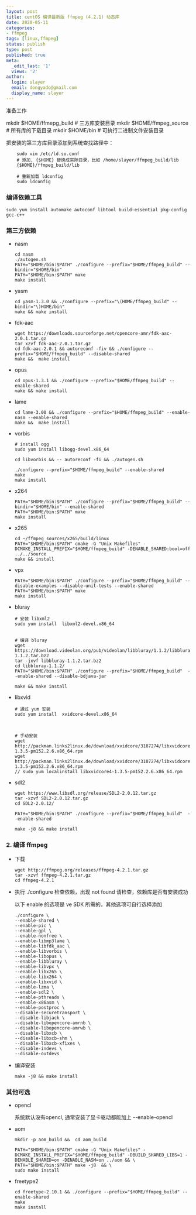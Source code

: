 ```yaml
---
layout: post
title: centOS 编译最新版 ffmpeg (4.2.1) 动态库
date: 2020-05-11
categories:
- ffmpeg
tags: [linux,ffmpeg]
status: publish
type: post
published: true
meta:
  _edit_last: '1'
  views: '2'
author:
  login: slayer
  email: dongyado@gmail.com
  display_name: slayer
---
```


准备工作

mkdir $HOME/ffmepg_build  # 三方库安装目录
mkdir $HOME/ffmpeg_source # 所有库的下载目录
mkdir $HOME/bin           # 可执行二进制文件安装目录 

把安装的第三方库目录添加到系统查找路径中：

```
    sudo vim /etc/ld.so.conf
    # 添加, {$HOME} 替换成实际目录，比如 /home/slayer/ffmpeg_build/lib
    {$HOME}/ffmpeg_build/lib
    
    # 重新加载 ldconfig
    sudo ldconfig
```
### 编译依赖工具

``` 
sudo yum install automake autoconf libtool build-essential pkg-config gcc-c++
```

### 第三方依赖


-  nasm

    ``` 
    cd nasm
    ./autogen.sh
    PATH="$HOME/bin:$PATH" ./configure --prefix="$HOME/ffmpeg_build" --bindir="$HOME/bin"
    PATH="$HOME/bin:$PATH" make
    make install
    ```

- yasm

   ``` 
   cd yasm-1.3.0 && ./configure --prefix="\(HOME/ffmpeg_build" --bindir="\)HOME/bin"
   make && make install
   ```

-  fdk-aac

   ``` 
   wget https://downloads.sourceforge.net/opencore-amr/fdk-aac-2.0.1.tar.gz
   tar xzvf fdk-aac-2.0.1.tar.gz 
   cd fdk-aac-2.0.1 && autoreconf -fiv && ./configure --prefix="$HOME/ffmpeg_build" --disable-shared
   make &&  make install
   ```

- opus

    ``` 
    cd opus-1.3.1 && ./configure --prefix="$HOME/ffmpeg_build" --enable-shared
    make && make install
    ```

- lame

   ```
   cd lame-3.00 && ./configure --prefix="$HOME/ffmpeg_build" --enable-nasm --enable-shared
   make &&  make install
   ```

- vorbis

    ``` 
    # install ogg
    sudo yum install libogg-devel.x86_64

    cd libvorbis && -- autoreconf -fi && ./autogen.sh

    ./configure --prefix="$HOME/ffmpeg_build" --enable-shared
    make 
    make install

    ```

-  x264

    ```
    PATH="$HOME/bin:$PATH" ./configure --prefix="$HOME/ffmpeg_build" --bindir="$HOME/bin" --enable-shared 
    PATH="$HOME/bin:$PATH" make
    make install
    ```

- x265

    ```
    cd ~/ffmpeg_sources/x265/build/linux
    PATH="$HOME/bin:$PATH" cmake -G "Unix Makefiles" -DCMAKE_INSTALL_PREFIX="$HOME/ffmpeg_build" -DENABLE_SHARED:bool=off  ../../source
    make && install
    ```

-  vpx

    ``` 
    PATH="$HOME/bin:$PATH" ./configure --prefix="$HOME/ffmpeg_build" --disable-examples --disable-unit-tests --enable-shared
    PATH="$HOME/bin:$PATH" make
    make install
    ```

- bluray

    

    ```
    # 安装 libxml2 
    sudo yum install  libxml2-devel.x86_64

    
    # 编译 bluray 
    wget https://download.videolan.org/pub/videolan/libbluray/1.1.2/libbluray-1.1.2.tar.bz2
    tar -jxvf libbluray-1.1.2.tar.bz2 
    cd libbluray-1.1.2/
    PATH="$HOME/bin:$PATH" ./configure --prefix="$HOME/ffmpeg_build"  --enable-shared --disable-bdjava-jar
    
    make && make install

    ```
  
- libxvid

    ```
    # 通过 yum 安装
    sudo yum install  xvidcore-devel.x86_64 

    
    
    # 手动安装
    wget http://packman.links2linux.de/download/xvidcore/3187274/libxvidcore4-1.3.5-pm152.2.6.x86_64.rpm
    wget http://packman.links2linux.de/download/xvidcore/3187274/libxvidcore4-1.3.5-pm152.2.6.x86_64.rpm
    // sudo yum localinstall libxvidcore4-1.3.5-pm152.2.6.x86_64.rpm 
    ```
    
- sdl2    

    ```
    wget https://www.libsdl.org/release/SDL2-2.0.12.tar.gz
    tar -xzvf SDL2-2.0.12.tar.gz
    cd SDL2-2.0.12/
    
    PATH="$HOME/bin:$PATH" ./configure --prefix="$HOME/ffmpeg_build"  --enable-shared 

    make -j8 && make install
    ```

### 2. 编译 ffmpeg

- 下载
    
    ``` 
    wget http://ffmpeg.org/releases/ffmpeg-4.2.1.tar.gz
    tar -xzvf ffmpeg-4.2.1.tar.gz
    cd ffmpeg-4.2.1
    ```


- 执行 ./configure 检查依赖，出现 not found 请检查，依赖库是否有安装成功

    以下 enable 的选项是 ve SDK 所需的，其他选项可自行选择添加

    ```
    ./configure \
    --enable-shared \
    --enable-pic \
    --enable-gpl \
    --enable-nonfree \
    --enable-libmp3lame \
    --enable-libfdk_aac \
    --enable-libvorbis \
    --enable-libopus \
    --enable-libbluray \
    --enable-libvpx \
    --enable-libx265 \
    --enable-libx264 \
    --enable-libxvid \
    --enable-lzma \
    --enable-sdl2 \
    --enable-pthreads \
    --enable-x86asm \
    --enable-postproc \
    --disable-securetransport \
    --disable-libjack \
    --disable-libopencore-amrnb \
    --disable-libopencore-amrwb \
    --disable-libxcb \
    --disable-libxcb-shm \
    --disable-libxcb-xfixes \
    --disable-indevs \
    --disable-outdevs
    ```

- 编译安装

    ``` 
    make -j8 && make install
    ```

### 其他可选

- opencl

    系统默认没有opencl, 通常安装了显卡驱动都能加上 --enable-opencl

-  aom

    ``` 
    mkdir -p aom_build &&  cd aom_build

    PATH="$HOME/bin:$PATH" cmake -G "Unix Makefiles" -DCMAKE_INSTALL_PREFIX="$HOME/ffmpeg_build" -DBUILD_SHARED_LIBS=1 -DENABLE_SHARED=on -DENABLE_NASM=on ../aom && \
    PATH="$HOME/bin:$PATH" make -j8  && \
    sudo make install
    ```
   
- freetype2

    ``` 
    cd freetype-2.10.1 && ./configure --prefix="$HOME/ffmpeg_build" --enable-shared
    make
    make install
    ```